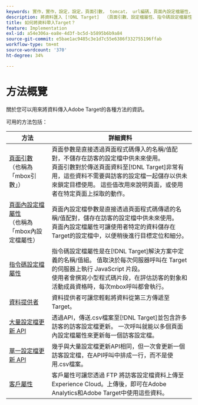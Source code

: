 ```yaml
---
keywords: 實作，實作，設定，設定，頁面引數， tomcat， url編碼，頁面內設定檔屬性， mbox引數，頁面內設定檔屬性，指令碼設定檔屬性，大量設定檔更新API，單一檔案更新API，客戶屬性，實作5，實作6，實作7，實作8，實作9，實作0，實作1，實作2，實作3，實作4，實作5，資料提供者，資料提供者，資料提供者
description: 將資料匯入 [!DNL Target]  （頁面引數、設定檔屬性、指令碼設定檔屬性、資料提供者、單一和大量設定檔更新API、客戶屬性）。
title: 如何將資料帶入Target？
feature: Implementation
exl-id: a54e306a-ea8e-4d3f-bc5d-b5895b6b9a84
source-git-commit: e5bae1ac9485c3e1d7c55e6386f332755196ffab
workflow-type: tm+mt
source-wordcount: '370'
ht-degree: 34%

---
```


# 方法概覽

關於您可以用來將資料傳入Adobe Target的各種方法的資訊。

可用的方法包括：

| 方法 | 詳細資料 |
| --- | --- |
| [頁面引數](page-parameters.md)<br />（也稱為「mbox引數」） | 頁面參數是直接透過頁面程式碼傳入的名稱/值配對，不儲存在訪客的設定檔中供未來使用。<br />頁面引數對於傳送頁面資料至[!DNL Target]非常有用，這些資料不需要與訪客的設定檔一起儲存以供未來鎖定目標使用。 這些值改用來說明頁面，或使用者在特定頁面上採取的動作。 |
| [頁面內設定檔屬性](in-page-profile-attributes.md)<br />（也稱為「mbox內設定檔屬性） | 頁面內設定檔參數是直接透過頁面程式碼傳遞的名稱/值配對，儲存在訪客的設定檔中供未來使用。<br />頁面內設定檔屬性可讓使用者特定的資料儲存在Target的設定檔中，以便稍後進行目標定位和細分。 |
| [指令碼設定檔屬性](script-profile-attributes.md) | 指令碼設定檔屬性是在[!DNL Target]解決方案中定義的名稱/值組。 值取決於每次伺服器呼叫在 Target 的伺服器上執行 JavaScript 片段。<br />使用者會撰寫小型程式碼片段，在評估訪客的對象和活動成員資格時，每次mbox呼叫都會執行。 |
| [資料提供者](data-providers.md) | 資料提供者可讓您輕鬆將資料從第三方傳遞至Target。 |
| [大量設定檔更新 API](bulk-profile-update-api.md) | 透過API，傳送.csv檔案至[!DNL Target]並包含許多訪客的訪客設定檔更新。 一次呼叫就能以多個頁面內設定檔屬性來更新每一個訪客設定檔。 |
| [單一設定檔更新 API](single-profile-update-api.md) | 幾乎與大量設定檔更新API相同，但一次會更新一個訪客設定檔，在API呼叫中排成一行，而不是使用.csv檔案。 |
| [客戶屬性](customer-attributes.md) | 客戶屬性可讓您透過 FTP 將訪客設定檔資料上傳至 Experience Cloud。上傳後，即可在Adobe Analytics和Adobe Target中使用這些資料。 |
